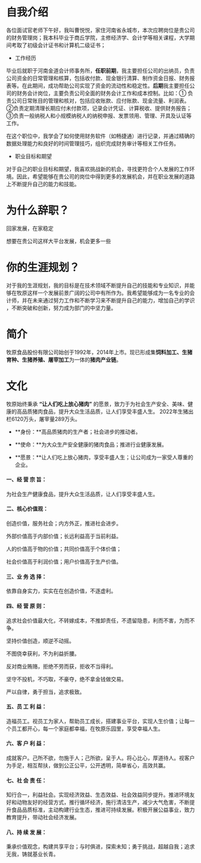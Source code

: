 

# 自我介绍

各位面试官老师下午好，我叫曹悦悦，家住河南省永城市，本次应聘岗位是贵公司的财务管理岗；我本科毕业于商丘学院，主修经济学、会计学等相关课程，大学期间考取了初级会计证书和计算机二级证书；

- 工作经历

毕业后就职于河南金道会计师事务所，**任职前期**，我主要担任公司的出纳员，负责公司资金的日常管理和核算，包括收付款、现金银行清算、制作资金日报、财务报表等。在此期间，成功帮助公司实现了资金的流动性和稳定性。**后期**我主要担任公司的财务会计岗位，主要负责公司全面的财务会计工作和成本控制。比如：① 负责公司日常账目的管理和核对，包括应收账款、应付账款、现金流量、利润表。②负责定期清理长期应付未付款项，记录会计凭证、计算税收、提供财务报告；③负责一般纳税人和小规模纳税人的纳税申报、发票领用、管理、开具及认证等工作。

在这个职位中，我学会了如何使用财务软件（如畅捷通）进行记录，并通过精确的数据处理能力和良好的时间管理技巧，组织完成财务审计等相关工作任务。

- 职业目标和期望

对于自己的职业目标和期望，我喜欢挑战新的机会，寻找更符合个人发展的工作环境。因此，希望能够在贵公司的岗位中得到更多的发展机会，并在职业发展的道路上不断提升自己的能力和技能。



# 为什么辞职？

回家发展，在家稳定



想要在贵公司这样大平台发展，机会更多一些

# 你的生涯规划？

对于我的生涯规划，我的目标是在技术领域不断提升自己的技能和专业知识，并能够在牧原这样一个发展前景广阔的公司中有所作为。我希望能够成为一名专业的会计师，并在未来通过努力工作和不断学习来不断提升自己的能力，增加自己的学识 ，不断突破和创新，努力成为部门的中坚力量。





# 简介

牧原食品股份有限公司始创于1992年，2014年上市。现已形成集**饲料加工、生猪育种、生猪养殖、屠宰加工**为一体的**猪肉产业链**。

# 文化

牧原始终秉承 **“让人们吃上放心猪肉”** 的愿景，致力于为社会生产安全、美味、健康的高品质猪肉食品，提升大众生活品质，让人们享受丰盛人生。
2022年生猪出栏6120万头，屠宰量289万头。

- **身份：**高品质猪肉的生产者；社会进步的推动者。

- **使命：**为大众生产安全健康的猪肉食品；推进行业健康发展。

- **愿景：**让人们吃上放心猪肉，享受丰盛人生；让公司成为一家受人尊重的企业。

#### 一、经 营 宗 旨：

为社会生产健康食品，提升大众生活品质，让人们享受丰盛人生。

#### 二、核心价值观：

创造价值，服务社会；内方外正，推进社会进步。

外部价值高于内部价值；长远利益高于当前利益。

人的价值高于物的价值；共同价值高于个体价值；

社会价值高于利润价值；用户价值高于生产价值。

#### 三、业 务 选 择：

依靠自身实力，实实在在创造价值，不逐虚利。

#### 四、经 营 原 则：

追求社会价值最大化，不转嫁成本，不推卸责任，不遗留隐患，利而不害，为而不争。

坚持价值创造，顺逆不动摇。

不图侥幸获利，不为利益折腰。

反对商业贿赂，拒绝不劳而获，拒收不当得利。

坚守不投机，不巧取，不豪夺，绝不拿金钱做交易。

严以自律，勇于担当，追求极致。

#### 五、员 工 利 益：

造福员工。视员工为家人，帮助员工成长，搭建事业平台，实现人生价值；让每一个员工都开心，每一个家庭都幸福，在牧原乐园里，享受幸福人生。

#### 六、客 户 利 益：

成就客户。己所不欲，勿施于人；己所欲，呈于人。将心比心，厚道待人。视客户为手足，相互帮扶，做到公正公平，公开透明，简单省心，高效共赢。

#### 七、社 会 责 任：

知行合一，利益社会。实现经济效益、生态效益、社会效益同步提升。推进环境友好和动物友好的经营方式，推行循环经济，施行清洁生产，减少大气危害，不断提升食品品质标准，主动构建行业生态，推进可持续发展。积极开展公益事业，致力教育提升，带动社会经济发展。

#### 八、持 续 发 展：

秉承价值观念，构建共享平台；与时俱进，探索未知；勇于挑战，超越自我；追求无我，铸就基业长青。



